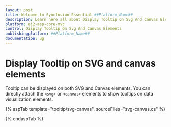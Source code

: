 ```yaml
---
layout: post
title: Welcome to Syncfusion Essential ##Platform_Name##
description: Learn here all about Display Tooltip On Svg And Canvas Elements of Syncfusion Essential ##Platform_Name## widgets based on HTML5 and jQuery.
platform: ej2-asp-core-mvc
control: Display Tooltip On Svg And Canvas Elements
publishingplatform: ##Platform_Name##
documentation: ug
---
```


# Display Tooltip on SVG and canvas elements

Tooltip can be displayed on both SVG and Canvas elements. You can directly attach the `<svg>` or `<canvas>` elements to show tooltips on data visualization elements.

{% aspTab template="tooltip/svg-canvas", sourceFiles="svg-canvas.cs" %}

{% endaspTab %}